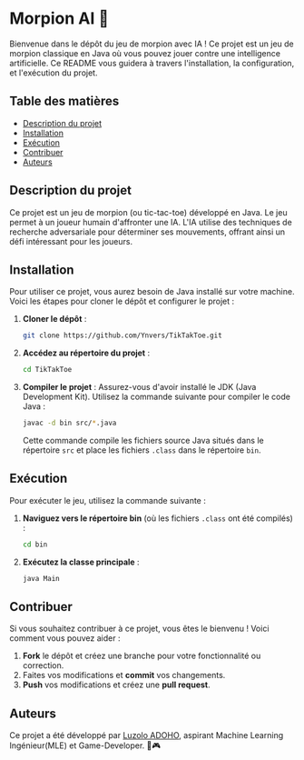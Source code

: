 # Morpion AI 🧩

Bienvenue dans le dépôt du jeu de morpion avec IA ! Ce projet est un jeu de morpion classique en Java où vous pouvez jouer contre une intelligence artificielle. Ce README vous guidera à travers l'installation, la configuration, et l'exécution du projet.

## Table des matières

- [Description du projet](#description-du-projet)
- [Installation](#installation)
- [Exécution](#exécution)
- [Contribuer](#contribuer)
- [Auteurs](#auteurs)

## Description du projet

Ce projet est un jeu de morpion (ou tic-tac-toe) développé en Java. Le jeu permet à un joueur humain d'affronter une IA. L'IA utilise des techniques de recherche adversariale pour déterminer ses mouvements, offrant ainsi un défi intéressant pour les joueurs.

## Installation

Pour utiliser ce projet, vous aurez besoin de Java installé sur votre machine. Voici les étapes pour cloner le dépôt et configurer le projet :

1. **Cloner le dépôt** :
    ```bash
    git clone https://github.com/Ynvers/TikTakToe.git
    ```

2. **Accédez au répertoire du projet** :
    ```bash
    cd TikTakToe
    ```

3. **Compiler le projet** :
    Assurez-vous d'avoir installé le JDK (Java Development Kit). Utilisez la commande suivante pour compiler le code Java :
    ```bash
    javac -d bin src/*.java
    ```
    Cette commande compile les fichiers source Java situés dans le répertoire `src` et place les fichiers `.class` dans le répertoire `bin`.

## Exécution

Pour exécuter le jeu, utilisez la commande suivante :

1. **Naviguez vers le répertoire bin** (où les fichiers `.class` ont été compilés) :
    ```bash
    cd bin
    ```

2. **Exécutez la classe principale** :
    ```bash
    java Main
    ```

## Contribuer

Si vous souhaitez contribuer à ce projet, vous êtes le bienvenu ! Voici comment vous pouvez aider :

1. **Fork** le dépôt et créez une branche pour votre fonctionnalité ou correction.
2. Faites vos modifications et **commit** vos changements.
3. **Push** vos modifications et créez une **pull request**.

## Auteurs

Ce projet a été développé par [Luzolo ADOHO](https://www.linkedin.com/in/luzolo-adoho-74b607302?utm_source=share&utm_campaign=share_via&utm_content=profile&utm_medium=android_app), aspirant Machine Learning Ingénieur(MLE) et Game-Developer. 🚀🎮
